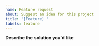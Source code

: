 ```yaml
---
name: Feature request
about: Suggest an idea for this project
title: '[Feature] '
labels: feature
---
```


**Describe the solution you'd like**

